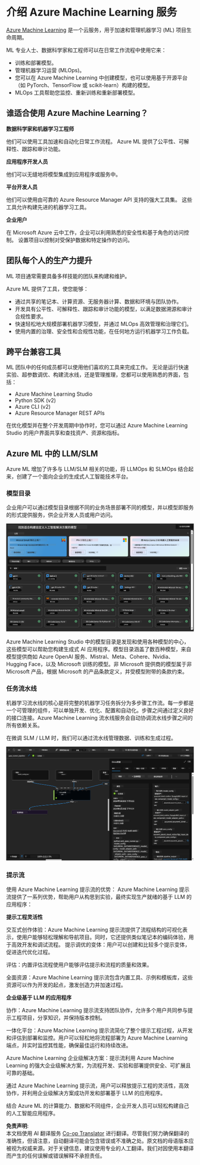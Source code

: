 <!--
CO_OP_TRANSLATOR_METADATA:
{
  "original_hash": "315566447513c4c6215ea5a004315e4f",
  "translation_date": "2025-04-03T08:26:28+00:00",
  "source_file": "md\\03.FineTuning\\Introduce_AzureML.md",
  "language_code": "zh"
}
-->
# **介绍 Azure Machine Learning 服务**

[Azure Machine Learning](https://ml.azure.com?WT.mc_id=aiml-138114-kinfeylo) 是一个云服务，用于加速和管理机器学习 (ML) 项目生命周期。

ML 专业人士、数据科学家和工程师可以在日常工作流程中使用它来：

- 训练和部署模型。
- 管理机器学习运营 (MLOps)。
- 您可以在 Azure Machine Learning 中创建模型，也可以使用基于开源平台（如 PyTorch、TensorFlow 或 scikit-learn）构建的模型。
- MLOps 工具帮助您监控、重新训练和重新部署模型。

## 谁适合使用 Azure Machine Learning？

**数据科学家和机器学习工程师**

他们可以使用工具加速和自动化日常工作流程。
Azure ML 提供了公平性、可解释性、跟踪和审计功能。

**应用程序开发人员**

他们可以无缝地将模型集成到应用程序或服务中。

**平台开发人员**

他们可以使用由可靠的 Azure Resource Manager API 支持的强大工具集。
这些工具允许构建先进的机器学习工具。

**企业用户**

在 Microsoft Azure 云中工作，企业可以利用熟悉的安全性和基于角色的访问控制。
设置项目以控制对受保护数据和特定操作的访问。

## 团队每个人的生产力提升

ML 项目通常需要具备多样技能的团队来构建和维护。

Azure ML 提供了工具，使您能够：
- 通过共享的笔记本、计算资源、无服务器计算、数据和环境与团队协作。
- 开发具有公平性、可解释性、跟踪和审计功能的模型，以满足数据溯源和审计合规性要求。
- 快速轻松地大规模部署机器学习模型，并通过 MLOps 高效管理和治理它们。
- 使用内置的治理、安全性和合规性功能，在任何地方运行机器学习工作负载。

## 跨平台兼容工具

ML 团队中的任何成员都可以使用他们喜欢的工具来完成工作。
无论是运行快速实验、超参数调优、构建流水线，还是管理推理，您都可以使用熟悉的界面，包括：
- Azure Machine Learning Studio
- Python SDK (v2)
- Azure CLI (v2)
- Azure Resource Manager REST APIs

在优化模型并在整个开发周期中协作时，您可以通过 Azure Machine Learning Studio 的用户界面共享和查找资产、资源和指标。

## **Azure ML 中的 LLM/SLM**

Azure ML 增加了许多与 LLM/SLM 相关的功能，将 LLMOps 和 SLMOps 结合起来，创建了一个面向企业的生成式人工智能技术平台。

### **模型目录**

企业用户可以通过模型目录根据不同的业务场景部署不同的模型，并以模型即服务的形式提供服务，供企业开发人员或用户访问。

![models](../../../../translated_images/models.2450411eac222e539ffb55785a8f550d01be1030bd8eb67c9c4f9ae4ca5d64be.zh.png)

Azure Machine Learning Studio 中的模型目录是发现和使用各种模型的中心，这些模型可以帮助您构建生成式 AI 应用程序。模型目录涵盖了数百种模型，来自模型提供商如 Azure OpenAI 服务、Mistral、Meta、Cohere、Nvidia、Hugging Face，以及 Microsoft 训练的模型。非 Microsoft 提供商的模型属于非 Microsoft 产品，根据 Microsoft 的产品条款定义，并受模型附带的条款约束。

### **任务流水线**

机器学习流水线的核心是将完整的机器学习任务拆分为多步骤工作流。每一步都是一个可管理的组件，可以单独开发、优化、配置和自动化。步骤之间通过定义良好的接口连接。Azure Machine Learning 流水线服务会自动协调流水线步骤之间的所有依赖关系。

在微调 SLM / LLM 时，我们可以通过流水线管理数据、训练和生成过程。

![finetuning](../../../../translated_images/finetuning.b52e4aa971dfd8d3c668db913a2b419380533bd3a920d227ec19c078b7b3f309.zh.png)

### **提示流**

使用 Azure Machine Learning 提示流的优势：
Azure Machine Learning 提示流提供了一系列优势，帮助用户从构思到实验，最终实现生产就绪的基于 LLM 的应用程序：

**提示工程灵活性**

交互式创作体验：Azure Machine Learning 提示流提供了流程结构的可视化表示，使用户能够轻松理解和导航项目。同时，它还提供类似笔记本的编码体验，用于高效开发和调试流程。
提示调优的变体：用户可以创建和比较多个提示变体，促进迭代优化过程。

评估：内置评估流程使用户能够评估提示和流程的质量和效果。

全面资源：Azure Machine Learning 提示流包含内置工具、示例和模板库，这些资源可以作为开发的起点，激发创造力并加速过程。

**企业级基于 LLM 的应用程序**

协作：Azure Machine Learning 提示流支持团队协作，允许多个用户共同参与提示工程项目，分享知识，并保持版本控制。

一体化平台：Azure Machine Learning 提示流简化了整个提示工程过程，从开发和评估到部署和监控。用户可以轻松地将流程部署为 Azure Machine Learning 端点，并实时监控其性能，确保最佳运行和持续改进。

Azure Machine Learning 企业级解决方案：提示流利用 Azure Machine Learning 的强大企业级解决方案，为流程开发、实验和部署提供安全、可扩展且可靠的基础。

通过 Azure Machine Learning 提示流，用户可以释放提示工程的灵活性，高效协作，并利用企业级解决方案成功开发和部署基于 LLM 的应用程序。

结合 Azure ML 的计算能力、数据和不同组件，企业开发人员可以轻松构建自己的人工智能应用程序。

**免责声明**:  
本文档使用 AI 翻译服务 [Co-op Translator](https://github.com/Azure/co-op-translator) 进行翻译。尽管我们努力确保翻译的准确性，但请注意，自动翻译可能会包含错误或不准确之处。原文档的母语版本应被视为权威来源。对于关键信息，建议使用专业的人工翻译。我们对因使用本翻译而产生的任何误解或错误解释不承担责任。